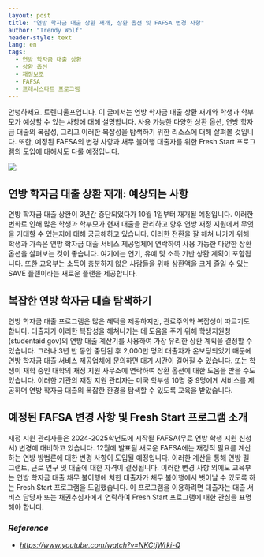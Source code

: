 ```yaml
---
layout: post
title: "연방 학자금 대출 상환 재개, 상환 옵션 및 FAFSA 변경 사항"
author: "Trendy Wolf"
header-style: text
lang: en
tags:
  - 연방 학자금 대출 상환
  - 상환 옵션
  - 재정보조
  - FAFSA
  - 프레시스타트 프로그램
---
```


안녕하세요. 트렌디울프입니다. 이 글에서는 연방 학자금 대출 상환 재개와 학생과 학부모가 예상할 수 있는 사항에 대해 설명합니다. 사용 가능한 다양한 상환 옵션, 연방 학자금 대출의 복잡성, 그리고 이러한 복잡성을 탐색하기 위한 리소스에 대해 살펴볼 것입니다. 또한, 예정된 FAFSA의 변경 사항과 채무 불이행 대출자를 위한 Fresh Start 프로그램의 도입에 대해서도 다룰 예정입니다.

<img
    src="https://i.ytimg.com/vi/NKCtjWrki-Q/hqdefault.jpg"
/>


## 연방 학자금 대출 상환 재개: 예상되는 사항
연방 학자금 대출 상환이 3년간 중단되었다가 10월 1일부터 재개될 예정입니다. 이러한 변화로 인해 많은 학생과 학부모가 현재 대출을 관리하고 향후 연방 재정 지원에서 무엇을 기대할 수 있는지에 대해 궁금해하고 있습니다. 이러한 전환을 잘 헤쳐 나가기 위해 학생과 가족은 연방 학자금 대출 서비스 제공업체에 연락하여 사용 가능한 다양한 상환 옵션을 살펴보는 것이 좋습니다. 여기에는 연기, 유예 및 소득 기반 상환 계획이 포함됩니다. 또한 교육부는 소득이 충분하지 않은 사람들을 위해 상환액을 크게 줄일 수 있는 SAVE 플랜이라는 새로운 플랜을 제공합니다.

## 복잡한 연방 학자금 대출 탐색하기
연방 학자금 대출 프로그램은 많은 혜택을 제공하지만, 관료주의와 복잡성이 따르기도 합니다. 대출자가 이러한 복잡성을 헤쳐나가는 데 도움을 주기 위해 학생지원청(studentaid.gov)의 연방 대출 계산기를 사용하여 가장 유리한 상환 계획을 결정할 수 있습니다. 그러나 3년 반 동안 중단된 후 2,000만 명의 대출자가 온보딩되었기 때문에 연방 학자금 대출 서비스 제공업체에 문의하면 대기 시간이 길어질 수 있습니다. 또는 학생이 재학 중인 대학의 재정 지원 사무소에 연락하여 상환 옵션에 대한 도움을 받을 수도 있습니다. 이러한 기관의 재정 지원 관리자는 미국 학부생 10명 중 9명에게 서비스를 제공하며 연방 학자금 대출의 복잡한 환경을 탐색할 수 있도록 교육을 받았습니다.

## 예정된 FAFSA 변경 사항 및 Fresh Start 프로그램 소개
재정 지원 관리자들은 2024-2025학년도에 시작될 FAFSA(무료 연방 학생 지원 신청서) 변경에 대비하고 있습니다. 12월에 발표될 새로운 FAFSA에는 재정적 필요를 계산하는 연방 방법론에 대한 변경 사항이 도입될 예정입니다. 이러한 계산을 통해 연방 펠 그랜트, 근로 연구 및 대출에 대한 자격이 결정됩니다. 이러한 변경 사항 외에도 교육부는 연방 학자금 대출 채무 불이행에 처한 대출자가 채무 불이행에서 벗어날 수 있도록 하는 Fresh Start 프로그램을 도입했습니다. 이 프로그램을 이용하려면 대출자는 대출 서비스 담당자 또는 채권추심자에게 연락하여 Fresh Start 프로그램에 대한 관심을 표명해야 합니다.


### _Reference_
- _https://www.youtube.com/watch?v=NKCtjWrki-Q_

